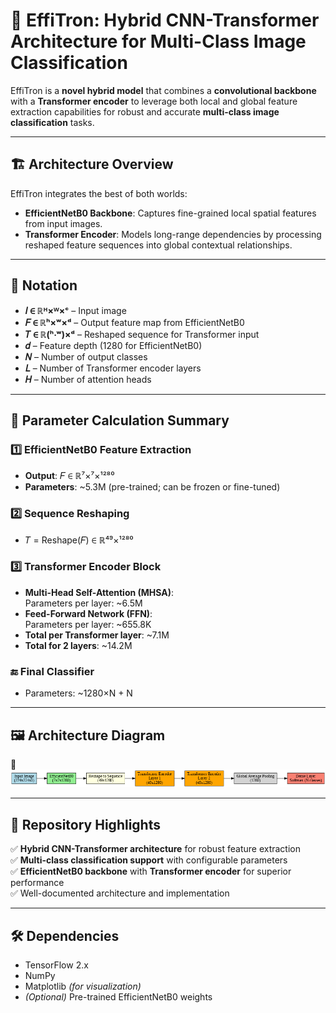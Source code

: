 # 🚀 EffiTron: Hybrid CNN-Transformer Architecture for Multi-Class Image Classification

EffiTron is a **novel hybrid model** that combines a **convolutional backbone** with a **Transformer encoder** to leverage both local and global feature extraction capabilities for robust and accurate **multi-class image classification** tasks.

---

## 🏗️ Architecture Overview
EffiTron integrates the best of both worlds:
- **EfficientNetB0 Backbone**: Captures fine-grained local spatial features from input images.
- **Transformer Encoder**: Models long-range dependencies by processing reshaped feature sequences into global contextual relationships.

---

## 🔎 Notation
- **𝐼 ∈ ℝᴴ×ᵂ×ᶜ** – Input image  
- **𝐹 ∈ ℝʰ×ʷ×ᵈ** – Output feature map from EfficientNetB0  
- **𝑇 ∈ ℝ(ʰ⋅ʷ)×ᵈ** – Reshaped sequence for Transformer input  
- **𝑑** – Feature depth (1280 for EfficientNetB0)  
- **𝑁** – Number of output classes  
- **𝐿** – Number of Transformer encoder layers  
- **𝐻** – Number of attention heads  

---

## 🔢 Parameter Calculation Summary
### 1️⃣ EfficientNetB0 Feature Extraction  
- **Output**: 𝐹 ∈ ℝ⁷×⁷×¹²⁸⁰  
- **Parameters**: ~5.3M (pre-trained; can be frozen or fine-tuned)  

### 2️⃣ Sequence Reshaping  
- 𝑇 = Reshape(𝐹) ∈ ℝ⁴⁹×¹²⁸⁰  

### 3️⃣ Transformer Encoder Block
- **Multi-Head Self-Attention (MHSA)**:  
  Parameters per layer: ~6.5M  
- **Feed-Forward Network (FFN)**:  
  Parameters per layer: ~655.8K  
- **Total per Transformer layer**: ~7.1M  
- **Total for 2 layers**: ~14.2M  

### 🔚 Final Classifier
- Parameters: ~1280×N + N  

---

## 🖼️ Architecture Diagram
📌 ![EffiTron Architecture](./effitorn_diagram.png)

---

## 📂 Repository Highlights
✅ **Hybrid CNN-Transformer architecture** for robust feature extraction  
✅ **Multi-class classification support** with configurable parameters  
✅ **EfficientNetB0 backbone** with **Transformer encoder** for superior performance  
✅ Well-documented architecture and implementation  

---

## 🛠️ Dependencies
- TensorFlow 2.x  
- NumPy  
- Matplotlib *(for visualization)*  
- *(Optional)* Pre-trained EfficientNetB0 weights  

